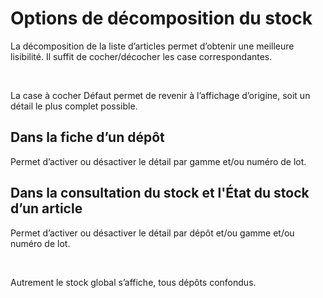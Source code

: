 # Options de décomposition du stock



La décomposition de la liste d’articles permet d’obtenir une meilleure lisibilité. Il suffit de cocher/décocher les case correspondantes.


 


La case à cocher Défaut permet de revenir à l’affichage d’origine, soit un détail le plus complet possible.


## Dans la fiche d’un dépôt


Permet d’activer ou désactiver le détail par gamme et/ou numéro de lot.


## Dans la consultation du stock et l'État du stock d’un article


Permet d’activer ou désactiver le détail par dépôt et/ou gamme et/ou numéro de lot.


 


Autrement le stock global s’affiche, tous dépôts confondus.


